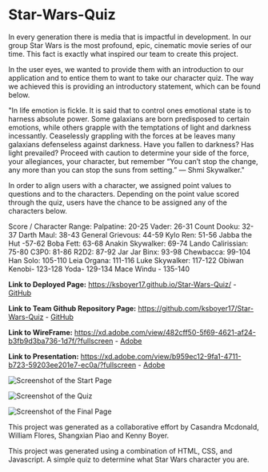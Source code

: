 # Star-Wars-Quiz

In every generation there is media that is impactful in development. In our group Star Wars is the most profound, epic, cinematic movie series of our time. This fact is exactly what inspired our team to create this project.

In the user eyes, we wanted to provide them with an introduction to our application and to entice them to want to take our character quiz. The way we achieved this is providing an introductory statement, which can be found below.

"In life emotion is fickle. It is said that to control ones emotional state is to harness absolute power. Some galaxians are born predisposed to certain emotions, while others grapple with the temptations of light and darkness incessantly. Ceaselessly grappling with the forces at be leaves many galaxians defenseless against darkness. Have you fallen to darkness? Has light prevailed? Proceed with caution to determine your side of the force, your allegiances, your character, but remember “You can’t stop the change, any more than you can stop the suns from setting.” — Shmi Skywalker."

In order to align users with a character, we assigned point values to questions and to the characters. Depending on the point value scored through the quiz, users have the chance to be assigned any of the characters below.

Score / Character Range:
Palpatine: 20-25
Vader: 26-31
Count Dooku: 32-37
Darth Maul: 38-43
General Grievous: 44-59
Kylo Ren: 51-56
Jabba the Hut -57-62
Boba Fett: 63-68
Anakin Skywalker: 69-74
Lando Calirissian: 75-80
C3P0: 81-86
R2D2: 87-92
Jar Jar Binx: 93-98
Chewbacca: 99-104
Han Solo: 105-110
Leia Organa: 111-116
Luke Skywalker: 117-122
Obiwan Kenobi- 123-128
Yoda- 129-134
Mace Windu - 135-140

**Link to Deployed Page:**
https://ksboyer17.github.io/Star-Wars-Quiz/ -
[GitHub](https://ksboyer17.github.io/Star-Wars-Quiz/ )


**Link to Team Github Repository Page:**
https://github.com/ksboyer17/Star-Wars-Quiz -
[GitHub](https://github.com/ksboyer17/Star-Wars-Quiz )

**Link to WireFrame:**
 https://xd.adobe.com/view/482cff50-5f69-4621-af24-b3fb9d3ba736-1d7f/?fullscreen -
[Adobe](https://xd.adobe.com/view/482cff50-5f69-4621-af24-b3fb9d3ba736-1d7f/?fullscreen)

**Link to Presentation:**
 https://xd.adobe.com/view/b959ec12-9fa1-4711-b723-59203ee201e7-ec0a/?fullscreen -
[Adobe](https://xd.adobe.com/view/b959ec12-9fa1-4711-b723-59203ee201e7-ec0a/?fullscreen)


![Screenshot of the Start Page]()

![Screenshot of the Quiz]()

![Screenshot of the Final Page]()

This project was generated as a collaborative effort by Casandra Mcdonald, William Flores, Shangxian Piao and Kenny Boyer.

This project was generated using a combination of HTML, CSS, and Javascript.
A simple quiz to determine what Star Wars character you are.


